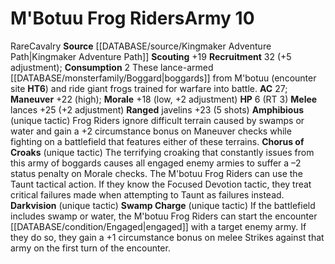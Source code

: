﻿---
ac: '27'
hp: '6'
id: '14'
level: '10'
name: M'Botuu Frog Riders
rarity: Rare
rus_type_level: null
source: '[[DATABASE/source/Kingmaker Adventure Path|Kingmaker Adventure Path]]'
trait:
- '[[DATABASE/trait/Cavalry|Cavalry]]'
- '[[DATABASE/trait/Rare|Rare]]'
type: Warfare Army

---
# M'Botuu Frog Riders<span class="item-type">Army 10</span>

<span class="trait-rare item-trait">Rare</span><span class="item-trait">Cavalry</span>
**Source** [[DATABASE/source/Kingmaker Adventure Path|Kingmaker Adventure Path]]
**Scouting** +19
**Recruitment** 32 (+5 adjustment); **Consumption** 2
These lance-armed [[DATABASE/monsterfamily/Boggard|boggards]] from M'botuu (encounter site **HT6**) and ride giant frogs trained for warfare into battle.
**AC** 27; **Maneuver** +22 (high); **Morale** +18 (low, +2 adjustment)
**HP** 6 (RT 3)
**Melee** lances +25 (+2 adjustment)
**Ranged** javelins +23 (5 shots)
**Amphibious** (unique tactic) Frog Riders ignore difficult terrain caused by swamps or water and gain a +2 circumstance bonus on Maneuver checks while fighting on a battlefield that features either of these terrains.
 **Chorus of Croaks** (unique tactic) The terrifying croaking that constantly issues from this army of boggards causes all engaged enemy armies to suffer a –2 status penalty on Morale checks. The M'botuu Frog Riders can use the Taunt tactical action. If they know the Focused Devotion tactic, they treat critical failures made when attempting to Taunt as failures instead.
 **Darkvision** (unique tactic)
 **Swamp Charge** (unique tactic) If the battlefield includes swamp or water, the M'botuu Frog Riders can start the encounter [[DATABASE/condition/Engaged|engaged]] with a target enemy army. If they do so, they gain a +1 circumstance bonus on melee Strikes against that army on the first turn of the encounter.